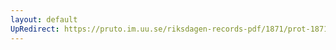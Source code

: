 ```yaml
---
layout: default
UpRedirect: https://pruto.im.uu.se/riksdagen-records-pdf/1871/prot-1871--fk--121/prot-1871--fk--121_000.pdf
---
```


